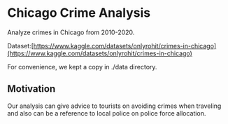 # Chicago Crime Analysis
Analyze crimes in Chicago from 2010-2020.

Dataset:[https://www.kaggle.com/datasets/onlyrohit/crimes-in-chicago](https://www.kaggle.com/datasets/onlyrohit/crimes-in-chicago)

For convenience, we kept a copy in ./data directory.

## Motivation
Our analysis can give advice to tourists on avoiding crimes when traveling and also can be a reference to local police on police force allocation.

